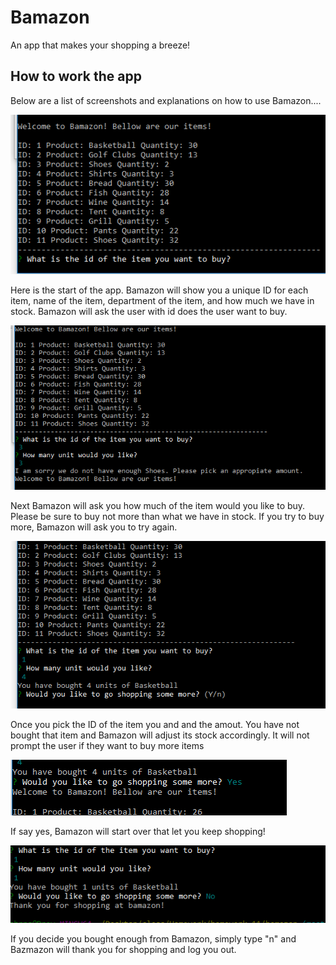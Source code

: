 # Bamazon

An app that makes your shopping a breeze!

## How to work the app
Below are a list of screenshots and explanations on how to use Bamazon....

![ALT text](/pics/start.png)

Here is the start of the app. Bamazon will show you a unique ID for each item, name of the item, department of the item, and how much we have in stock. Bamazon will ask the user with id does the user want to buy.

![ALT text](/pics/correctamt.png)

Next Bamazon will ask you how much of the item would you like to buy. Please be sure to buy not more than what we have in stock.  If you try to buy more, Bamazon will ask you to try again.

![ALT text](/pics/success.png)

Once you pick the ID of the item you and and the amout. You have not bought that item and Bamazon will adjust its stock accordingly.
It will not prompt the user if they want to buy more items

![ALT text](/pics/more.png)

If say yes, Bamazon will start over that let you keep shopping!

![ALT text](/pics/goodbye.png)

If you decide you bought enough from Bamazon, simply type "n" and Bazmazon will thank you for shopping and log you out.




